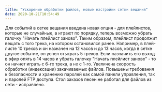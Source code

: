 ```yaml
---
title: "Ускорение обработки файлов, новые настройки сетки вещания"
date: 2020-10-21T10:54:49
---
```



Для событий в сетке вещания введена новая опция - для плейлистов, которые не случайные, а играют по порядку, теперь возможно убрать галочку "Начать плейлист заново". Таким образом, плейлист продолжит вещать с того трека, на котором остановился ранее. Например, в плей-листе 10 треков и он назначен на 12 часов и до 13 часов, когда в сетке другое событие, он успел отыграть 5 треков. Если назначить его выход в эфир опять в 14 часов и убрать галочку "Начать плейлист заново" - то он начнет играть с 6-го трека, а не с 1-го. Увеличена скорость обработки (индексации) закачиваемых файлов. Повышены требования к безопасности и хранению паролей как самой панели управления, так и паролей FTP доступа. Стол заказов песен не работал для файлов из сети - исправлено.
